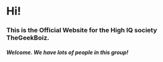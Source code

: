 <h1>Hi!</h1>
<h3>This is the Official Website for the High IQ society TheGeekBoiz.</h3>
<h5>Welcome. We have lots of people in this group!</h5>
